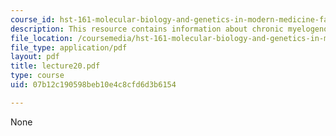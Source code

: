 ```yaml
---
course_id: hst-161-molecular-biology-and-genetics-in-modern-medicine-fall-2007
description: This resource contains information about chronic myelogenous leukemia.
file_location: /coursemedia/hst-161-molecular-biology-and-genetics-in-modern-medicine-fall-2007/07b12c190598beb10e4c8cfd6d3b6154_lecture20.pdf
file_type: application/pdf
layout: pdf
title: lecture20.pdf
type: course
uid: 07b12c190598beb10e4c8cfd6d3b6154

---
```

None